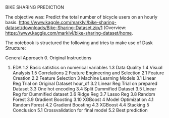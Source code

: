 BIKE SHARING PREDICTION

The objective was: Predict the total number of bicycle users on an hourly basis. https://www.kaggle.com/marklvl/bike-sharing-dataset/downloads/Bike-Sharing-Dataset.zip/1 (Overview: https://www.kaggle.com/marklvl/bike-sharing-dataset/home.

The notebook is structured the following and tries to make use of Dask Structure:

General Approach
0. Original Instructions
1. EDA
1.2 Basic satistics on numerical variables
1.3 Data Quality
1.4 Visual Analysis
1.5 Correlations
2 Feature Engineering and Selection
2.1 Feature Creation
2.2 Feature Selection
3 Machine Learning Models
3.1 Linear Reg Trial on Original Dataset hour_df
3.2 Linear Reg Trial on prepared Dataset
3.3 One hot encoding
3.4 Split Dummified Dataset
3.5 Linear Reg for Dummified dataset
3.6 Ridge Reg
3.7 Lasso Reg
3.8 Random Forest
3.9 Gradient Boosting
3.10 XGBoost
4 Model Optimization
4.1 Random Forest
4.2 Gradient Boosting
4.3 XGBoost
4.4 Stacking
5 Conclusion
5.1 Crossvalidation for final model
5.2 Best prediction
